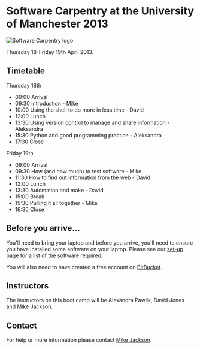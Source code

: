 # Software Carpentry at the University of Manchester 2013

![Software Carpentry logo](http://software-carpentry.org/img/software-carpentry-banner.png "Software Carpentry logo")

Thursday 18-Friday 19th April 2013.

## Timetable

Thursday 18th

* 09:00 Arrival
* 09:30 Introduction - Mike
* 10:00 Using the shell to do more in less time - David
* 12:00 Lunch
* 13:30 Using version control to manage and share information - Aleksandra
* 15:30 Python and good programming practice - Aleksandra
* 17:30 Close 

Friday 19th

* 09:00 Arrival
* 09:30 How (and how much) to test software - Mike
* 11:30 How to find out information from the web - David
* 12:00 Lunch
* 13:30 Automation and make - David
* 15:00 Break
* 15:30 Pulling it all together - Mike
* 16:30 Close

## Before you arrive...

You'll need to bring your laptop and before you arrive, you'll need to ensure you have installed some software on your laptop. Please see our [set-up page](Setup.md) for a list of the software required.

You will also need to have created a free account on [BitBucket](https://bitbucket.org/account/signup/).

## Instructors

The instructors on this boot camp will be Alexandra Pawlik, David Jones and Mike Jackson.

## Contact

For help or more information please contact [Mike Jackson](mailto:m.jackson@software.ac.uk).
